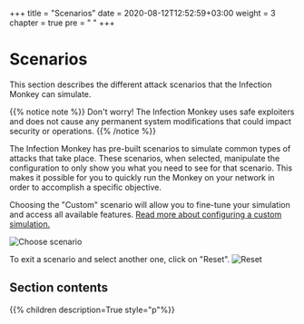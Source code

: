 +++
title = "Scenarios"
date = 2020-08-12T12:52:59+03:00
weight = 3
chapter = true
pre = "<i class='fas fa-map-marked-alt'></i> "
+++

# Scenarios

This section describes the different attack scenarios that the Infection Monkey can simulate.

{{% notice note %}}
Don't worry! The Infection Monkey uses safe exploiters and does not cause any permanent system modifications that could impact security or operations.
{{% /notice %}}

The Infection Monkey has pre-built scenarios to simulate common types of attacks that take place. These scenarios, when selected, manipulate the configuration to only show you what you need to see for that scenario. This makes it possible for you to quickly run the Monkey on your network in order to accomplish a specific objective.

Choosing the "Custom" scenario will allow you to fine-tune your simulation and access all available features. [Read more about configuring a custom simulation.](/custom-scenario/_index.md)

![Choose scenario](/images/usage/scenarios/choose-scenario.png "Choose a scenario")

To exit a scenario and select another one, click on "Reset".
![Reset](/images/usage/scenarios/reset.jpg "Reset")

## Section contents

{{% children description=True style="p"%}}
